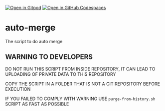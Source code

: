 [![Open in Gitpod](https://img.shields.io/badge/Gitpod-ready--to--code-f29718?logo=gitpod)](https://gitpod.io/#https://github.com/konard/auto-merge)
[![Open in GitHub Codespaces](https://img.shields.io/badge/GitHub%20Codespaces-Open-181717?logo=github)](https://github.com/codespaces/new?hide_repo_select=true&ref=main&repo=konard/auto-merge)

# auto-merge
The script to do auto merge

## WARNING TO DEVELOPERS

DO NOT RUN THIS SCRIPT FROM INSIDE REPOSITORY, IT CAN LEAD TO UPLOADING OF PRIVATE DATA TO THIS REPOSITORY

COPY THE SCRIPT IN A FOLDER THAT IS NOT A GIT REPOSITORY BEFORE EXECUTION

IF YOU FAILED TO COMPLY WITH WARNING USE `purge-from-history.sh` SCRIPT AS FAST AS POSSIBLE
